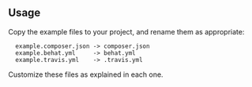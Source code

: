 ## Usage

Copy the example files to your project, and rename them as appropriate:
```
  example.composer.json -> composer.json
  example.behat.yml     -> behat.yml
  example.travis.yml    -> .travis.yml
```
Customize these files as explained in each one.
